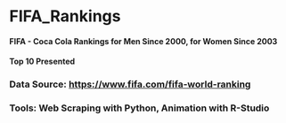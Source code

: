 # FIFA_Rankings
#### FIFA - Coca Cola Rankings for Men Since 2000, for Women Since 2003
#### Top 10 Presented

### Data Source: https://www.fifa.com/fifa-world-ranking

### Tools: Web Scraping with Python, Animation with R-Studio
